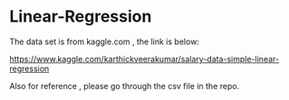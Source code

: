 # Linear-Regression

The data set is from kaggle.com , the link is below:

https://www.kaggle.com/karthickveerakumar/salary-data-simple-linear-regression


Also for reference , please go through the csv file in the repo.
